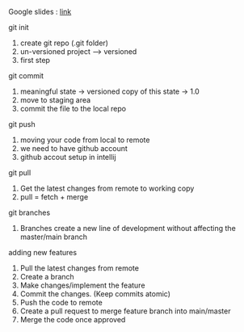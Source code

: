 Google slides : [link](https://docs.google.com/presentation/d/1zre0xHSBl1OtYG24TYWcj94gMQXPfDR3MODGfdKFuLM/edit#slide=id.g20f7353040a_0_59)

git init 
1. create git repo (.git folder)
2. un-versioned project --> versioned
3. first step

git commit
1. meaningful state -> versioned copy of this state -> 1.0
2. move to staging area
3. commit the file to the local repo

git push
1. moving your code from local to remote
2. we need to have github account
3. github accout setup in intellij

git pull
1. Get the latest changes from remote to working copy
2. pull = fetch + merge

git branches
1. Branches create a new line of development without affecting the master/main branch

adding new features
1. Pull the latest changes from remote
2. Create a branch
3. Make changes/implement the feature
4. Commit the changes. (Keep commits atomic)
5. Push the code to remote
6. Create a pull request to merge feature branch into main/master
7. Merge the code once approved

